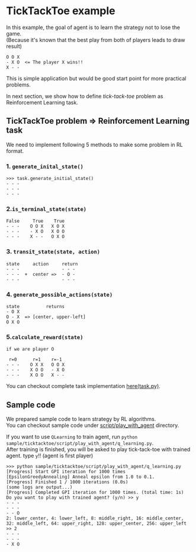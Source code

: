 # TickTackToe example
In this example, the goal of agent is to learn the strategy not to lose the game.  
(Because it's known that the best play from both of players leads to draw result)

```
O O X
- X O  <= The player X wins!!
X - -
```

This is simple application but would be good start point for more practical problems.  

In next section, we show how to define *tick-tack-toe* problem as Reinforcement Learning task.

## TickTackToe problem => Reinforcement Learning task
We need to implement following 5 methods to make some problem in RL format.  
### 1. `generate_inital_state()`
```
>>> task.generate_initial_state()
- - -
- - -
- - -
```
### 2.`is_terminal_state(state)`
```
False     True    True
- - -    O O X   X O X
- - -    - X O   X O O
- - -    X - -   O X O
```
### 3. `transit_state(state, action)`
```
state     action     return
- - -                - - -
- - -  +  center =>  - O -
- - -                - - -
```
### 4. `generate_possible_actions(state)`
```
state          returns
- O X
O - X  => [center, upper-left]
O X O
```
### 5.`calculate_reward(state)`
```
if we are player O

 r=0      r=1    r=-1
- - -    O X X   O O X
- - -    X O O   - X O
- - -    X O O   X - -
```

You can checkout complete task implementation [here(task.py)](./task.py).

## Sample code
We prepared sample code to learn strategy by RL algorithms.  
You can checkout sample code under [script/play_with_agent](./script/play_with_agent) directory.  

If you want to use `QLearning` to train agent, run `python sample/ticktacktoe/script/play_with_agent/q_learning.py`.  
After training is finished, you will be asked to play tick-tack-toe with trained agent. type `y`!!  (agent is first player)

```
>>> python sample/ticktacktoe/script/play_with_agent/q_learning.py
[Progress] Start GPI iteration for 1000 times
[EpsilonGreedyAnnealing] Anneal epsilon from 1.0 to 0.1.
[Progress] Finished 1 / 1000 iterations (0.0s)
(some logs are output...)
[Progress] Completed GPI iteration for 1000 times. (total time: 1s)
Do you want to play with trained agent? (y/n) >> y
- - -
- - -
- - O
2: lower_center, 4: lower_left, 8: middle_right, 16: middle_center, 32: middle_left, 64: upper_right, 128: upper_center, 256: upper_left >> 2
- - -
- - -
- X O
```
